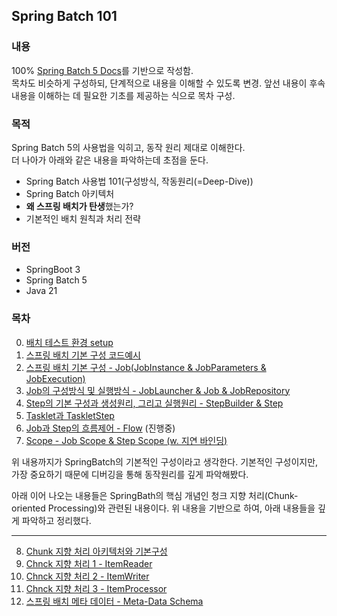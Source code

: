 ## Spring Batch 101

### 내용
100% [Spring Batch 5 Docs](https://docs.spring.io/spring-batch/reference)를 기반으로 작성함.  
목차도 비슷하게 구성하되, 단계적으로 내용을 이해할 수 있도록 변경. 앞선 내용이 후속 내용을 이해하는 데 필요한 기초를 제공하는 식으로 목차 구성.


### 목적
Spring Batch 5의 사용법을 익히고, 동작 원리 제대로 이해한다.    
더 나아가 아래와 같은 내용을 파악하는데 초점을 둔다.  
- Spring Batch 사용법 101(구성방식, 작동원리(=Deep-Dive))
- Spring Batch 아키텍처
- **왜 스프링 배치가 탄생**했는가?  
- 기본적인 배치 원칙과 처리 전략


### 버전
- SpringBoot 3
- Spring Batch 5
- Java 21

### 목차
0. [배치 테스트 환경 setup]()
1. [스프링 배치 기본 구성 코드예시](batch1)
2. [스프링 배치 기본 구성 - Job(JobInstance & JobParameters & JobExecution)](batch2)
3. [Job의 구성방식 및 실행방식 - JobLauncher & Job & JobRepository](batch3)
4. [Step의 기본 구성과 생성원리, 그리고 실행원리 - StepBuilder & Step](batch4)
5. [Tasklet과 TaskletStep](batch5)
6. [Job과 Step의 흐름제어 - Flow]() (진행중)
7. [Scope - Job Scope & Step Scope (w. 지연 바인딩)](batch7)

위 내용까지가 SpringBatch의 기본적인 구성이라고 생각한다. 
기본적인 구성이지만, 가장 중요하기 때문에 디버깅을 통해 동작원리를 깊게 파악해봤다.

아래 이어 나오는 내용들은 SpringBath의 핵심 개념인 청크 지향 처리(Chunk-oriented Processing)와 관련된 내용이다. 
위 내용을 기반으로 하여, 아래 내용들을 깊게 파악하고 정리했다.  

---
8. [Chunk 지향 처리 아키텍처와 기본구성]()
9. [Chnck 지향 처리 1 - ItemReader]()
10. [Chnck 지향 처리 2 - ItemWriter]()
11. [Chnck 지향 처리 3 - ItemProcessor]()
12. [스프링 배치 메타 데이터 - Meta-Data Schema]()
